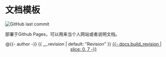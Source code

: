 # 文档模板

<img alt="GitHub last commit" src="https://badgen.net/github/last-commit/0xyMeng/doc-pages">


部署于Github Pages，可以用来当个人网站或者说明文档。

<center>
    <a>
    @{{- author -}}
    </a>
    {{ __.revision | default: "Revision" }}
    <a class="text-gray" href="{{ docs.repository_url }}/commit/{{ docs.build_revision }}" title="{{ docs.build_revision }}" rel="noreferrer" target="_blank">
        {{- docs.build_revision | slice: 0, 7 -}}
    </a>
</center>


